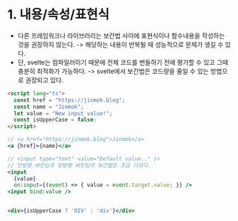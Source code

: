 # 1. 내용/속성/표현식

- 다른 프레임워크나 라이브러리는 보간법 사이에 표현식이나 함수내용을 작성하는 것을 권장하지 않는다.
  -> 해당하는 내용이 반복될 때 성능적으로 문제가 생길 수 있다.
- 단, svelte는 컴파일러이기 때문에 전체 코드를 번들하기 전에 평가할 수 있고 그때 충분히 최적화가 가능하다.
  -> svelte에서 보간법은 코드량을 줄일 수 있는 방법으로 권장되고 있다.

```html
<script lang="ts">
  const href = "https://jinmok.blog";
  const name = "Jinmok";
  let value = "New input value!";
  const isUpperCase = false;
</script>
```

```jsx
// <a href="https://jinmok.blog">Jinmok</a>
<a {href}>{name}</a>

// <input type="text" value="Default value.." />
// 단방향 바인딩과 양방향 바인딩의 보간법은 조금 다르다.
<input
  {value}
  on:input={(event) => { value = event.target.value; }} />
<input bind:value />


<div>{isUpperCase ? 'DIV' : 'div'}</div>
```
